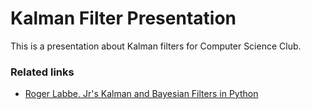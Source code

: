 # Kalman Filter Presentation

This is a presentation about Kalman filters for Computer Science Club. 


### Related links

 * [Roger Labbe, Jr's Kalman and Bayesian Filters in Python](https://github.com/rlabbe/Kalman-and-Bayesian-Filters-in-Python)


